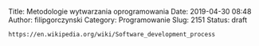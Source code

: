 Title: Metodologie wytwarzania oprogramowania
Date: 2019-04-30 08:48
Author: filipgorczynski
Category: Programowanie
Slug: 2151
Status: draft

`https://en.wikipedia.org/wiki/Software_development_process`

 
